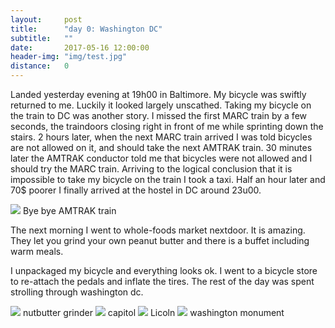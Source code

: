 ```yaml
---
layout:     post
title:      "day 0: Washington DC"
subtitle:   ""
date:       2017-05-16 12:00:00
header-img: "img/test.jpg"
distance:   0
---
```


Landed yesterday evening at 19h00 in Baltimore.
My bicycle was swiftly returned to me.
Luckily it looked largely unscathed.
Taking my bicycle on the train to DC was another story.
I missed the first MARC train by a few seconds, the traindoors closing right in front of me while sprinting down the stairs.
2 hours later, when the next MARC train arrived I was told bicycles are not allowed on it, and should take the next AMTRAK train.
30 minutes later the AMTRAK conductor told me that bicycles were not allowed and I should try the MARC train.
Arriving to the logical conclusion that it is impossible to take my bicycle on the train I took a taxi.
Half an hour later and 70$ poorer I finally arrived at the hostel in DC around 23u00.


<img src="{{ site.baseurl }}/img/IMG_20170515_210415.jpg">
<span class="caption text-muted">Bye bye AMTRAK train</span>


The next morning I went to whole-foods market nextdoor.
It is amazing. They let you grind your own peanut butter 
and there is a buffet including warm meals.

I unpackaged my bicycle and everything looks ok.
I went to a bicycle store to re-attach the pedals and inflate the tires.
The rest of the day was spent strolling through washington dc.

<img src="{{ site.baseurl }}/img/IMG_20170516_081941.jpg">
<span class="caption text-muted">nutbutter grinder</span>


<img src="{{ site.baseurl }}/img/IMG_20170516_162756.jpg">
<span class="caption text-muted">capitol</span>


<img src="{{ site.baseurl }}/img/IMG_20170516_144933.jpg">
<span class="caption text-muted">Licoln</span>


<img src="{{ site.baseurl }}/img/IMG_20170516_145014.jpg">
<span class="caption text-muted">washington monument</span>
